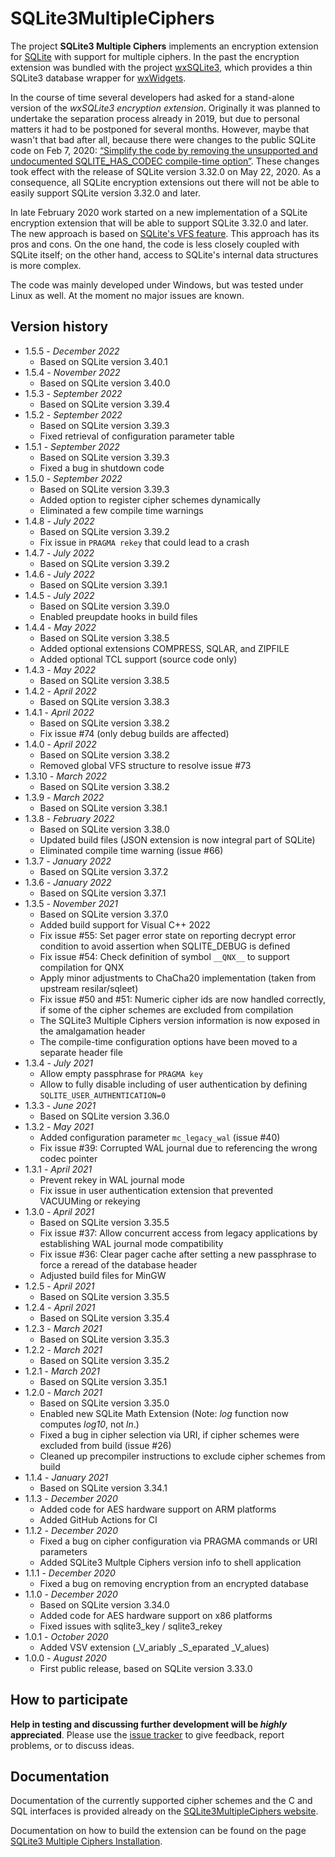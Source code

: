 # SQLite3MultipleCiphers

The project **SQLite3 Multiple Ciphers** implements an encryption extension for [SQLite](https://www.sqlite.org) with support for multiple ciphers. In the past the encryption extension was bundled with the project [wxSQLite3](https://github.com/utelle/wxsqlite3), which provides a thin SQLite3 database wrapper for [wxWidgets](https://www.wxwidgets.org/).

In the course of time several developers had asked for a stand-alone version of the _wxSQLite3 encryption extension_. Originally it was planned to undertake the separation process already in 2019, but due to personal matters it had to be postponed for several months. However, maybe that wasn't that bad after all, because there were changes to the public SQLite code on Feb 7, 2020: [“Simplify the code by removing the unsupported and undocumented SQLITE_HAS_CODEC compile-time option”](https://www.sqlite.org/src/timeline?c=5a877221ce90e752). These changes took effect with the release of SQLite version 3.32.0 on May 22, 2020. As a consequence, all SQLite encryption extensions out there will not be able to easily support SQLite version 3.32.0 and later.

In late February 2020 work started on a new implementation of a SQLite encryption extension that will be able to support SQLite 3.32.0 and later. The new approach is based on [SQLite's VFS feature](https://www.sqlite.org/vfs.html). This approach has its pros and cons. On the one hand, the code is less closely coupled with SQLite itself; on the other hand, access to SQLite's internal data structures is more complex.

The code was mainly developed under Windows, but was tested under Linux as well. At the moment no major issues are known.

## Version history

* 1.5.5 - *December 2022*
  - Based on SQLite version 3.40.1
* 1.5.4 - *November 2022*
  - Based on SQLite version 3.40.0
* 1.5.3 - *September 2022*
  - Based on SQLite version 3.39.4
* 1.5.2 - *September 2022*
  - Based on SQLite version 3.39.3
  - Fixed retrieval of configuration parameter table
* 1.5.1 - *September 2022*
  - Based on SQLite version 3.39.3
  - Fixed a bug in shutdown code
* 1.5.0 - *September 2022*
  - Based on SQLite version 3.39.3
  - Added option to register cipher schemes dynamically
  - Eliminated a few compile time warnings
* 1.4.8 - *July 2022*
  - Based on SQLite version 3.39.2
  - Fix issue in `PRAGMA rekey` that could lead to a crash
* 1.4.7 - *July 2022*
  - Based on SQLite version 3.39.2
* 1.4.6 - *July 2022*
  - Based on SQLite version 3.39.1
* 1.4.5 - *July 2022*
  - Based on SQLite version 3.39.0
  - Enabled preupdate hooks in build files
* 1.4.4 - *May 2022*
  - Based on SQLite version 3.38.5
  - Added optional extensions COMPRESS, SQLAR, and ZIPFILE
  - Added optional TCL support (source code only)
* 1.4.3 - *May 2022*
  - Based on SQLite version 3.38.5
* 1.4.2 - *April 2022*
  - Based on SQLite version 3.38.3
* 1.4.1 - *April 2022*
  - Based on SQLite version 3.38.2
  - Fix issue #74 (only debug builds are affected)
* 1.4.0 - *April 2022*
  - Based on SQLite version 3.38.2
  - Removed global VFS structure to resolve issue #73
* 1.3.10 - *March 2022*
  - Based on SQLite version 3.38.2
* 1.3.9 - *March 2022*
  - Based on SQLite version 3.38.1
* 1.3.8 - *February 2022*
  - Based on SQLite version 3.38.0
  - Updated build files (JSON extension is now integral part of SQLite)
  - Eliminated compile time warning (issue #66)
* 1.3.7 - *January 2022*
  - Based on SQLite version 3.37.2
* 1.3.6 - *January 2022*
  - Based on SQLite version 3.37.1
* 1.3.5 - *November 2021*
  - Based on SQLite version 3.37.0
  - Added build support for Visual C++ 2022
  - Fix issue #55: Set pager error state on reporting decrypt error condition to avoid assertion when SQLITE_DEBUG is defined
  - Fix issue #54: Check definition of symbol `__QNX__` to support compilation for QNX
  - Apply minor adjustments to ChaCha20 implementation (taken from upstream resilar/sqleet)
  - Fix issue #50 and #51: Numeric cipher ids are now handled correctly, if some of the cipher schemes are excluded from compilation
  - The SQLite3 Multiple Ciphers version information is now exposed in the amalgamation header
  - The compile-time configuration options have been moved to a separate header file
* 1.3.4 - *July 2021*
  - Allow empty passphrase for `PRAGMA key`
  - Allow to fully disable including of user authentication by defining `SQLITE_USER_AUTHENTICATION=0`
* 1.3.3 - *June 2021*
  - Based on SQLite version 3.36.0
* 1.3.2 - *May 2021*
  - Added configuration parameter `mc_legacy_wal` (issue #40)
  - Fix issue #39: Corrupted WAL journal due to referencing the wrong codec pointer
* 1.3.1 - *April 2021*
  - Prevent rekey in WAL journal mode
  - Fix issue in user authentication extension that prevented VACUUMing or rekeying
* 1.3.0 - *April 2021*
  - Based on SQLite version 3.35.5
  - Fix issue #37: Allow concurrent access from legacy applications by establishing WAL journal mode compatibility
  - Fix issue #36: Clear pager cache after setting a new passphrase to force a reread of the database header
  - Adjusted build files for MinGW
* 1.2.5 - *April 2021*
  - Based on SQLite version 3.35.5
* 1.2.4 - *April 2021*
  - Based on SQLite version 3.35.4
* 1.2.3 - *March 2021*
  - Based on SQLite version 3.35.3
* 1.2.2 - *March 2021*
  - Based on SQLite version 3.35.2
* 1.2.1 - *March 2021*
  - Based on SQLite version 3.35.1
* 1.2.0 - *March 2021*
  - Based on SQLite version 3.35.0
  - Enabled new SQLite Math Extension (Note: _log_ function now computes _log10_, not _ln_.)
  - Fixed a bug in cipher selection via URI, if cipher schemes were excluded from build (issue #26)
  - Cleaned up precompiler instructions to exclude cipher schemes from build
* 1.1.4 - *January 2021*
  - Based on SQLite version 3.34.1
* 1.1.3 - *December 2020*
  - Added code for AES hardware support on ARM platforms
  - Added GitHub Actions for CI
* 1.1.2 - *December 2020*
  - Fixed a bug on cipher configuration via PRAGMA commands or URI parameters
  - Added SQLite3 Multple Ciphers version info to shell application
* 1.1.1 - *December 2020*
  - Fixed a bug on removing encryption from an encrypted database
* 1.1.0 - *December 2020*
  - Based on SQLite version 3.34.0
  - Added code for AES hardware support on x86 platforms
  - Fixed issues with sqlite3_key / sqlite3_rekey
* 1.0.1 - *October 2020*
  - Added VSV extension (_V_ariably _S_eparated _V_alues)
* 1.0.0 - *August 2020*
  - First public release, based on SQLite version 3.33.0

## How to participate

**Help in testing and discussing further development will be _highly_ appreciated**. Please use the [issue tracker](https://github.com/utelle/SQLite3MultipleCiphers/issues) to give feedback, report problems, or to discuss ideas.

## Documentation

Documentation of the currently supported cipher schemes and the C and SQL interfaces is provided already on the [SQLite3MultipleCiphers website](https://utelle.github.io/SQLite3MultipleCiphers/).

Documentation on how to build the extension can be found on the page [SQLite3 Multiple Ciphers Installation](https://utelle.github.io/SQLite3MultipleCiphers/docs/installation/install_overview/).
